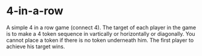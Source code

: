 # 4-in-a-row
A simple 4 in a row game (connect 4).
The target of each player in the game is to make a 4 token sequence in vartically or horizontally or diagonally.
You cannot place a token if there is no token underneath him.
The first player to achieve his target wins.


